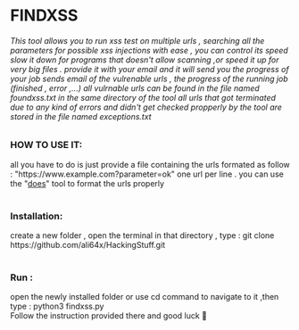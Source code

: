 <h1>FINDXSS</h1>
<h6>
This tool allows you to run xss test on multiple urls , searching all the parameters for possible xss injections with ease , you can control its speed slow it down 
for programs that doesn't allow scanning ,or speed it up for very big files .
provide it with your email and it will send you the progress of your job
sends email of the vulrenable urls , the progress of the running job (finished , error ,...)
all vulrnable urls can be found in the file named foundxss.txt in the same directory of the tool 
all urls that got terminated due to  any kind of errors and didn't get checked propperly by the tool are stored in the file named exceptions.txt

<h3>HOW TO USE IT:</h3>
all you have to do is just provide a file containing the urls formated as follow : "https://www.example.com?parameter=ok" one url per line .
you can use the "<a href="https://github.com/ali64x/does.git">does</a>" tool to format the urls properly </h6>
<br><br>
<h3>Installation:</h3>
create a new folder , open the terminal in that directory , type : git clone https://github.com/ali64x/HackingStuff.git
<br><br>
<h3>Run :</h3>
open the newly installed folder or use cd command to navigate to it ,then type : python3 findxss.py
<br>
Follow the instruction provided there and good luck 🙂
